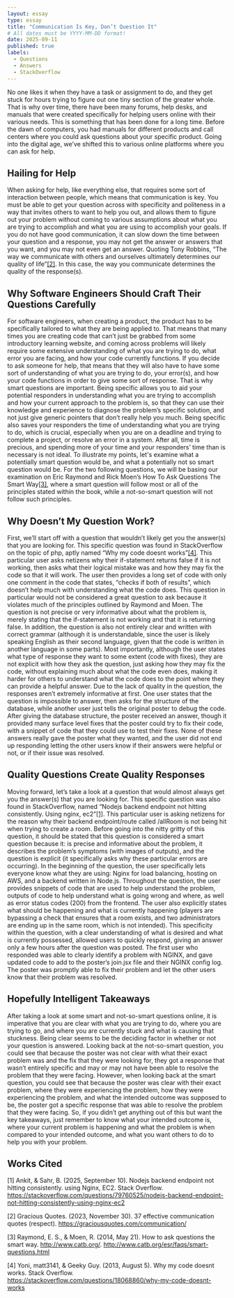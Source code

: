 ```yaml
---
layout: essay
type: essay
title: "Communication Is Key, Don’t Question It"
# All dates must be YYYY-MM-DD format!
date: 2025-09-11
published: true
labels:
  - Questions
  - Answers
  - StackOverflow
---
```


No one likes it when they have a task or assignment to do, and they get stuck for hours trying to figure out one tiny section of the greater whole. That is why over time, there have been many forums, help desks, and manuals that were created specifically for helping users online with their various needs. This is something that has been done for a long time. Before the dawn of computers, you had manuals for different products and call centers where you could ask questions about your specific product. Going into the digital age, we’ve shifted this to various online platforms where you can ask for help.

## Hailing for Help

When asking for help, like everything else, that requires some sort of interaction between people, which means that communication is key. You must be able to get your question across with specificity and politeness in a way that invites others to want to help you out, and allows them to figure out your problem without coming to various assumptions about what you are trying to accomplish and what you are using to accomplish your goals. If you do not have good communication, it can slow down the time between your question and a response, you may not get the answer or answers that you want, and you may not even get an answer. Quoting Tony Robbins, “The way we communicate with others and ourselves ultimately determines our quality of life”<a href="https://graciousquotes.com/communication/">[2]</a>. In this case, the way you communicate determines the quality of the response(s).

## Why Software Engineers Should Craft Their Questions Carefully

For software engineers, when creating a product, the product has to be specifically tailored to what they are being applied to. That means that many times you are creating code that can’t just be grabbed from some introductory learning website, and coming across problems will likely require some extensive understanding of what you are trying to do, what error you are facing, and how your code currently functions. If you decide to ask someone for help, that means that they will also have to have some sort of understanding of what you are trying to do, your error(s), and how your code functions in order to give some sort of response. That is why smart questions are important. Being specific allows you to aid your potential responders in understanding what you are trying to accomplish and how your current approach to the problem is, so that they can use their knowledge and experience to diagnose the problem’s specific solution, and not just give generic pointers that don’t really help you much. Being specific also saves your responders the time of understanding what you are trying to do, which is crucial, especially when you are on a deadline and trying to complete a project, or resolve an error in a system. After all, time is precious, and spending more of your time and your responders’ time than is necessary is not ideal. To illustrate my points, let's examine what a potentially smart question would be, and what a potentially not so smart question would be. For the two following questions, we will be basing our examination on Eric Raymond and Rick Moen’s How To Ask Questions The Smart Way<a href="http://www.catb.org/esr/faqs/smart-questions.html">[3]</a>, where a smart question will follow most or all of the principles stated within the book, while a not-so-smart question will not follow such principles.

## Why Doesn’t My Question Work?

First, we’ll start off with a question that wouldn’t likely get you the answer(s) that you are looking for. This specific question was found in StackOverflow on the topic of php, aptly named “Why my code doesnt works”<a href="https://stackoverflow.com/questions/18068860/why-my-code-doesnt-works">[4]</a>. This particular user asks netizens why their if-statement returns false if it is not working, then asks what their logical mistake was and how they may fix the code so that it will work. The user then provides a long set of code with only one comment in the code that states, “checks if both of results”, which doesn’t help much with understanding what the code does. This question in particular would not be considered a great question to ask because it violates much of the principles outlined by Raymond and Moen. The question is not precise or very informative about what the problem is, merely stating that the if-statement is not working and that it is returning false. In addition, the question is also not entirely clear and written with correct grammar (although it is understandable, since the user is likely speaking English as their second language, given that the code is written in another language in some parts). Most importantly, although the user states what type of response they want to some extent (code with fixes), they are not explicit with how they ask the question, just asking how they may fix the code, without explaining much about what the code even does, making it harder for others to understand what the code does to the point where they can provide a helpful answer. Due to the lack of quality in the question, the responses aren’t extremely informative at first. One user states that the question is impossible to answer, then asks for the structure of the database, while another user just tells the original poster to debug the code. After giving the database structure, the poster received an answer, though it provided many surface level fixes that the poster could try to fix their code, with a snippet of code that they could use to test their fixes. None of these answers really gave the poster what they wanted, and the user did not end up responding letting the other users know if their answers were helpful or not, or if their issue was resolved.

## Quality Questions Create Quality Responses

Moving forward, let’s take a look at a question that would almost always get you the answer(s) that you are looking for. This specific question was also found in StackOverflow, named “Nodejs backend endpoint not hitting consistently. Using nginx, ec2”<a href="https://stackoverflow.com/questions/79760525/nodejs-backend-endpoint-not-hitting-consistently-using-nginx-ec2">[1]</a>. This particular user is asking netizens for the reason why their backend endpoint/route called /allRoom is not being hit when trying to create a room. Before going into the nitty gritty of this question, it should be stated that this question is considered a smart question because it: is precise and informative about the problem, it describes the problem’s symptoms (with images of outputs), and the question is explicit (it specifically asks why these particular errors are occurring). In the beginning of the question, the user specifically lets everyone know what they are using: Nginx for load balancing, hosting on AWS, and a backend written in Node.js. Throughout the question, the user provides snippets of code that are used to help understand the problem, outputs of code to help understand what is going wrong and where, as well as error status codes (200) from the frontend. The user also explicitly states what should be happening and what is currently happening (players are bypassing a check that ensures that a room exists, and two administrators are ending up in the same room, which is not intended). This specificity within the question, with a clear understanding of what is desired and what is currently possessed, allowed users to quickly respond, giving an answer only a few hours after the question was posted. The first user who responded was able to clearly identify a problem with NGINX, and gave updated code to add to the poster’s join.jsx file and their NGINX config log. The poster was promptly able to fix their problem and let the other users know that their problem was resolved.

## Hopefully Intelligent Takeaways

After taking a look at some smart and not-so-smart questions online, it is imperative that you are clear with what you are trying to do, where you are trying to go, and where you are currently stuck and what is causing that stuckness. Being clear seems to be the deciding factor in whether or not your question is answered. Looking back at the not-so-smart question, you could see that because the poster was not clear with what their exact problem was and the fix that they were looking for, they got a response that wasn’t entirely specific and may or may not have been able to resolve the problem that they were facing. However, when looking back at the smart question, you could see that because the poster was clear with their exact problem, where they were experiencing the problem, how they were experiencing the problem, and what the intended outcome was supposed to be, the poster got a specific response that was able to resolve the problem that they were facing. So, if you didn’t get anything out of this but want the key takeaways, just remember to know what your intended outcome is, where your current problem is happening and what the problem is when compared to your intended outcome, and what you want others to do to help you with your problem.

## Works Cited

[1] Ankit, & Sahr, B. (2025, September 10). Nodejs backend endpoint not hitting consistently. using Nginx, EC2. Stack Overflow. https://stackoverflow.com/questions/79760525/nodejs-backend-endpoint-not-hitting-consistently-using-nginx-ec2 

[2] Gracious Quotes. (2023, November 30). 37 effective communication quotes (respect). https://graciousquotes.com/communication/ 

[3] Raymond, E. S., & Moen, R. (2014, May 21). How to ask questions the smart way. http://www.catb.org/. http://www.catb.org/esr/faqs/smart-questions.html 

[4] Yoni, matt3141, & Geeky Guy. (2013, August 5). Why my code doesnt works. Stack Overflow. https://stackoverflow.com/questions/18068860/why-my-code-doesnt-works
